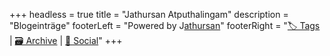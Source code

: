 +++
headless = true
title = "Jathursan Atputhalingam"
description = "Blogeinträge"
footerLeft = "Powered by J[athursan](https://www.lilo.blog)"
footerRight = "[🏷️ Tags](/tags/) | [🗃️ Archive](/posts/) | [📣 Social](https://www.lilo.blog)"
+++
